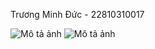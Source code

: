 Trương Minh Đức - 22810310017

![Mô tả ảnh](URL-đường-dẫn-đến-ảnh)
![Mô tả ảnh](URL-đường-dẫn-đến-ảnh)
